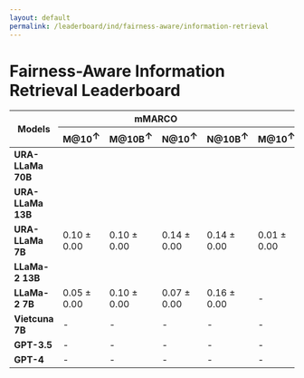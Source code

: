 ```yaml
---
layout: default
permalink: /leaderboard/ind/fairness-aware/information-retrieval
---
```

# Fairness-Aware Information Retrieval Leaderboard

<table class="table table-bordered table-sm w-100 dtHorizontalTable" cellspacing="0">
  <thead>
    <tr>
      <th rowspan="2" class="text-center align-middle"><b>Models</b></th>
      <th colspan="4" class="text-center"><b>mMARCO</b></th>
      <th colspan="4" class="text-center"><b>mRobust04</b></th>
    </tr>
    <tr>
      <th class="text-center"><b>M@10<span style="vertical-align: super;">↑</span></b></th>
      <th class="text-center"><b>M@10B<span style="vertical-align: super;">↑</span></b></th>
      <th class="text-center"><b>N@10<span style="vertical-align: super;">↑</span></b></th>
      <th class="text-center"><b>N@10B<span style="vertical-align: super;">↑</span></b></th>
      <th class="text-center"><b>M@10<span style="vertical-align: super;">↑</span></b></th>
      <th class="text-center"><b>M@10B<span style="vertical-align: super;">↑</span></b></th>
      <th class="text-center"><b>N@10<span style="vertical-align: super;">↑</span></b></th>
      <th class="text-center"><b>N@10B<span style="vertical-align: super;">↑</span></b></th>
    </tr>
  </thead>
  <tbody>
    <tr>
      <td class="text-center"><b>URA-LLaMa 70B</b></td>
      <td class="text-center"></td>
      <td class="text-center"></td>
      <td class="text-center"></td>
      <td class="text-center"></td>
      <td class="text-center"></td>
      <td class="text-center"></td>
      <td class="text-center"></td>
      <td class="text-center"></td>
    </tr>
    <tr>
      <td class="text-center"><b>URA-LLaMa 13B</b></td>
      <td class="text-center"></td>
      <td class="text-center"></td>
      <td class="text-center"></td>
      <td class="text-center"></td>
      <td class="text-center"></td>
      <td class="text-center"></td>
      <td class="text-center"></td>
      <td class="text-center"></td>
    </tr>
    <tr>
      <td class="text-center"><b>URA-LLaMa 7B</b></td>
      <td class="text-center">0.10 ± 0.00</td>
      <td class="text-center">0.10 ± 0.00</td>
      <td class="text-center">0.14 ± 0.00</td>
      <td class="text-center">0.14 ± 0.00</td>
      <td class="text-center">0.01 ± 0.00</td>
      <td class="text-center">0.01 ± 0.00</td>
      <td class="text-center">0.00 ± 0.00</td>
      <td class="text-center">0.00 ± 0.00</td>
    </tr>
    <tr>
      <td class="text-center"><b>LLaMa-2 13B</b></td>
      <td class="text-center"></td>
      <td class="text-center"></td>
      <td class="text-center"></td>
      <td class="text-center"></td>
      <td class="text-center"></td>
      <td class="text-center"></td>
      <td class="text-center"></td>
      <td class="text-center"></td>
    </tr>
    <tr>
      <td class="text-center"><b>LLaMa-2 7B</b></td>
      <td class="text-center">0.05 ± 0.00</td>
      <td class="text-center">0.10 ± 0.00</td>
      <td class="text-center">0.07 ± 0.00</td>
      <td class="text-center">0.16 ± 0.00</td>
      <td class="text-center">-</td>
      <td class="text-center">-</td>
      <td class="text-center">-</td>
      <td class="text-center">-</td>
    </tr>
    <tr>
      <td class="text-center"><b>Vietcuna 7B</b></td>
      <td class="text-center">-</td>
      <td class="text-center">-</td>
      <td class="text-center">-</td>
      <td class="text-center">-</td>
      <td class="text-center">-</td>
      <td class="text-center">-</td>
      <td class="text-center">-</td>
      <td class="text-center">-</td>
    </tr>
    <tr>
      <td class="text-center"><b>GPT-3.5</b></td>
      <td class="text-center">-</td>
      <td class="text-center">-</td>
      <td class="text-center">-</td>
      <td class="text-center">-</td>
      <td class="text-center">-</td>
      <td class="text-center">-</td>
      <td class="text-center">-</td>
      <td class="text-center">-</td>
    </tr>
    <tr>
      <td class="text-center"><b>GPT-4</b></td>
      <td class="text-center">-</td>
      <td class="text-center">-</td>
      <td class="text-center">-</td>
      <td class="text-center">-</td>
      <td class="text-center">-</td>
      <td class="text-center">-</td>
      <td class="text-center">-</td>
      <td class="text-center">-</td>
    </tr>
  </tbody>
</table>
